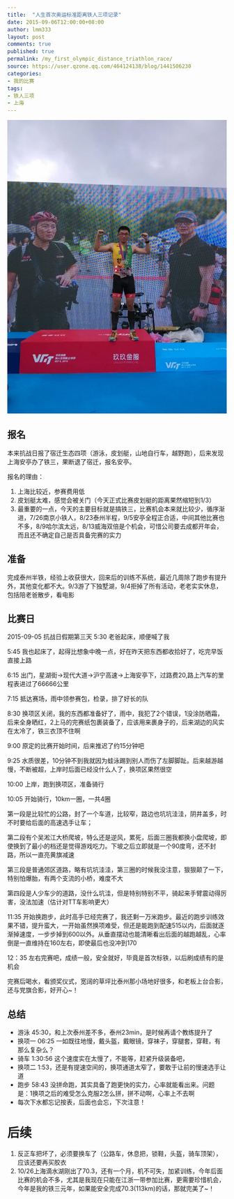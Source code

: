 ```yaml
---
title:  "人生首次奥运标准距离铁人三项记录"
date: 2015-09-06T12:00:00+08:00
author: lmm333
layout: post
comments: true
published: true
permalink: /my_first_olympic_distance_triathlon_race/
source: https://user.qzone.qq.com/464124138/blog/1441506230
categories:
- 我的比赛
tags:
- 铁人三项
- 上海
---
```

![img.png](../images/2015-09-06-my_first_olympic_distance_triathlon_race/img.png)

## 报名
本来抗战日报了宿迁生态四项（游泳，皮划艇，山地自行车，越野跑），后来发现上海安亭办了铁三，果断退了宿迁，报名安亭。

报名的理由：

1. 上海比较近，参赛费用低 
2. 皮划艇太难，感觉会被关门（今天正式比赛皮划艇的距离果然缩短到1/3）
3. 最重要的一点，今天的主要目标就是搞铁三，比赛机会本来就比较少，循序渐进，7/26南京小铁人，8/23泰州半程，9/5安亭全程正合适，中间其他比赛也不多，8/9哈尔滨太远，8/13威海双倍是个机会，可惜公司要去成都开年会，而且还不确定自己是否具备完赛的实力 
<!--more-->

## 准备
完成泰州半铁，经验上收获很大，回来后的训练不系统，最近几周除了跑步有提升外，其他变化都不大。9/3游了下独墅湖，9/4拒掉了所有活动，老老实实休息，包括陪老爸散步，看电影

## 比赛日
2015-09-05 抗战日假期第三天
5:30 老爸起床，顺便喊了我

5:45 我也起床了，起得比想象中晚一点，好在昨天把东西都收拾好了，吃完早饭直接上路 

6:15 出门，星湖街->现代大道->沪宁高速->上海安亭下，过路费20,路上汽车的里程表进过了66666公里 

7:15 抵达赛场，雨中领参赛包，检录，排了好长的队 

8:30 换项区关闭，我的东西都准备好了，雨中，我犯了2个错误，1没涂防晒霜，后来全身晒红，2上马的完赛纸包裹装备了，应该用来裹身子的，后来湖边的风实在太冷了，铁三衣顶不住啊 

9:00 原定的比赛开始时间，后来推迟了约15分钟吧 

9:25 水质很差，10分钟不到我就因为蛙泳踢到别人而伤了左脚脚趾。后来越游越慢，不断被超，上岸时后面已经没什么人了，换项区果然很空 

10:00 上岸，跑到换项区，准备骑行

10:05 开始骑行，10km一圈，一共4圈

第一段是比较忙的公路，封了一个车道，比较窄，路边也坑坑洼洼，阴井盖多，时不时要给后面的高速选手让车； 

第二段有个吴淞江大桥爬坡，特么还是逆风，累死，后面三圈我都换小盘爬坡，即使换到了最小的档还是觉得游戏吃力。下坡之后立即就是一个90度弯，还不封路，所以一直亮黄旗减速 

第三段是普通郊区道路，略有坑坑洼洼，第三圈的时候我没注意，狠狠颠了一下，特别怕爆胎，有两个支流的小桥，难度不大 

第四段是人少车少的道路，没什么坑洼，但是特别特别不平，骑起来手臂震动得厉害，没法加速（估计对TT车影响更大） 

11:35 开始换跑步，此时高手已经完赛了，我还剩一万米跑步。最近的跑步训练效果不错，提升蛮大，一开始虽然换项难受，但还是能跑到配速515以内，后面就逐渐掉速度，一步步掉到600以外。从垂直摆动也能清晰看出后面的越跑越乱，心率倒是一直维持在160左右，即使最后也没冲到170

12：35 左右完赛吧，成绩一般，安全就好，毕竟是首次标铁，以后刷成绩有的是机会

完赛后喝水，看颁奖仪式，宽阔的草坪比泰州那小场地好很多，和老板上台合影，还与党旗合影，好开心~！

## 总结
- 游泳 45:30，和上次泰州差不多，泰州23min，是时候再请个教练提升了
- 换项一 06:25 一如既往地慢，戴头盔，戴眼镜，穿袜子，穿腿套，穿鞋，有那么复杂么？
- 骑车 1:30:56 这个速度实在太慢了，不能等，赶紧升级装备吧，
- 换项二 1:53，还是有提速空间的，换项通道太窄了，要敢于让前的慢速选手让道
- 跑步 58:43 没拼命跑，其实具备了跑更快的实力，心率就能看出来。问题是：1换项之后的难受怎么克服2怎么拼，拼不动啊，心率上不去啊
- 每次下水都忘记按表，后面也会忘，下次注意！

# 后续
1. 反正车把坏了，必须要换车了（公路车，休息把，锁鞋，头盔，骑车顶架），应该还要再买胶衣
2. 10/26上海滴水湖刚出了70.3，还有一个月，机不可失，加紧训练，今年后面比赛的机会不多，尤其是我现在只能在江浙一带参加比赛，更需要珍惜机会，今年是我的铁三元年，如果能安全完成70.3(113km)的话，那就完美了~！